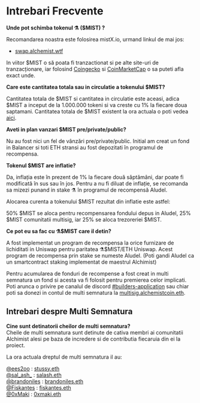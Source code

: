 # Intrebari Frecvente

**Unde pot schimba tokenul ⚗️ \($MIST\) ?**

Recomandarea noastra este folosirea mistX.io, urmand linkul de mai jos:

* [swap.alchemist.wtf](http://swap.alchemist.wtf/)

In viitor $MIST o să poata fi tranzactionat si pe alte site-uri de tranzacționare, iar folosind [Coingecko](https://www.coingecko.com/en/coins/alchemist) si [CoinMarketCap](https://coinmarketcap.com/currencies/alchemist/) o sa puteti afla exact unde.

**Care este cantitatea totala sau in circulatie a tokenului $MIST?**

Cantitatea totala de $MIST si cantitatea in circulatie este aceasi, adica $MIST a inceput de la 1.000.000 tokeni si va creste cu 1% la fiecare doua saptamani. Cantitatea totala de $MIST existent la ora actuala o poti vedea [aici](https://etherscan.io/token/0x88acdd2a6425c3faae4bc9650fd7e27e0bebb7ab).

**Aveti in plan vanzari $MIST pre/private/public?**

Nu au fost nici un fel de vânzări pre/private/public. Initial am creat un fond in Balancer si toti ETH stransi au fost depozitati în programul de recompensa.

**Tokenul $MIST are inflatie?**

Da, inflația este în prezent de 1% la fiecare două săptămâni, dar poate fi modificată în sus sau în jos. Pentru a nu fi diluat de inflație, se recomanda sa mizezi punand in stake ⚗️ în programul de recompensă Aludel.

Alocarea curenta a tokenului $MIST rezultat din inflatie este astfel:

50% $MIST se aloca pentru recompensarea fondului depus in Aludel, 25% $MIST comunitatii multisig, iar 25% se aloca trezoreriei $MIST.

**Ce pot eu sa fac cu ⚗️$MIST care il detin?**

A fost implementat un program de recompensa la orice furnizare de lichiditati in Uniswap pentru paritatea ⚗️$MIST/ETH Uniswap. Acest program de recompensa prin stake se numeste Aludel. \(Poti gandi Aludel ca un smartcontract staking implementat de maestrul Alchimist\)

Pentru acumularea de fonduri de recompense a fost creat in multi semnatura un fond si acesta va fi folosit pentru premierea celor implicati. Poti arunca o privire pe canalul de discord [\#builders-application](https://discord.gg/92hQDCw25u) sau chiar poti sa donezi in contul de multi semnatura la [multisig.alchemistcoin.eth](https://etherscan.io/address/multisig.alchemistcoin.eth).

## Intrebari despre Multi Semnatura <a id="Multisig-FAQ"></a>

**Cine sunt detinatorii cheilor de multi semnatura?**  
Cheile de multi semnatura sunt detinute de cativa membri ai comunitatii Alchimist alesi pe baza de incredere si de contributia fiecaruia din ei la proiect.

La ora actuala dreptul de multi semnatura il au:

[@ees2oo](https://twitter.com/ees2oo) : [stussy.eth](https://etherscan.io/address/stussy.eth)  
[@sal\_ash\_](https://twitter.com/sal_ash_) : [salash.eth](https://etherscan.io/address/salash.eth)  
[@brandoniles](https://twitter.com/brandoniles) : [brandoniles.eth](https://etherscan.io/address/brandoniles.eth)  
[@Fiskantes](https://twitter.com/Fiskantes) : [fiskantes.eth](https://etherscan.io/address/fiskantes.eth)  
[@0xMaki](https://twitter.com/0xMaki) : [0xmaki.eth](https://etherscan.io/address/0xmaki.eth)

